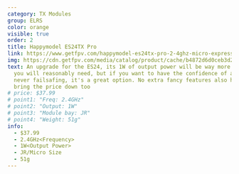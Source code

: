 ```yaml
---
category: TX Modules
group: ELRS
color: orange
visible: true
order: 2
title: Happymodel ES24TX Pro
link: https://www.getfpv.com/happymodel-es24tx-pro-2-4ghz-micro-expresslrs-tx-module.html
img: https://cdn.getfpv.com/media/catalog/product/cache/b4872d6d0ceb3d2181c291dd3ccc7b81/7/_/7_1_11.jpg
text: An upgrade for the ES24, its 1W of output power will be way more than what
  you will reasonably need, but if you want to have the confidence of almost
  never failsafing, it's a great option. No extra fancy features also help to
  bring the price down too
# price: $37.99
# point1: "Freq: 2.4GHz"
# point2: "Output: 1W"
# point3: "Module bay: JR"
# point4: "Weight: 51g"
info:
  - $37.99
  - 2.4GHz<Frequency>
  - 1W<Output Power>
  - JR/Micro Size
  - 51g
---
```

